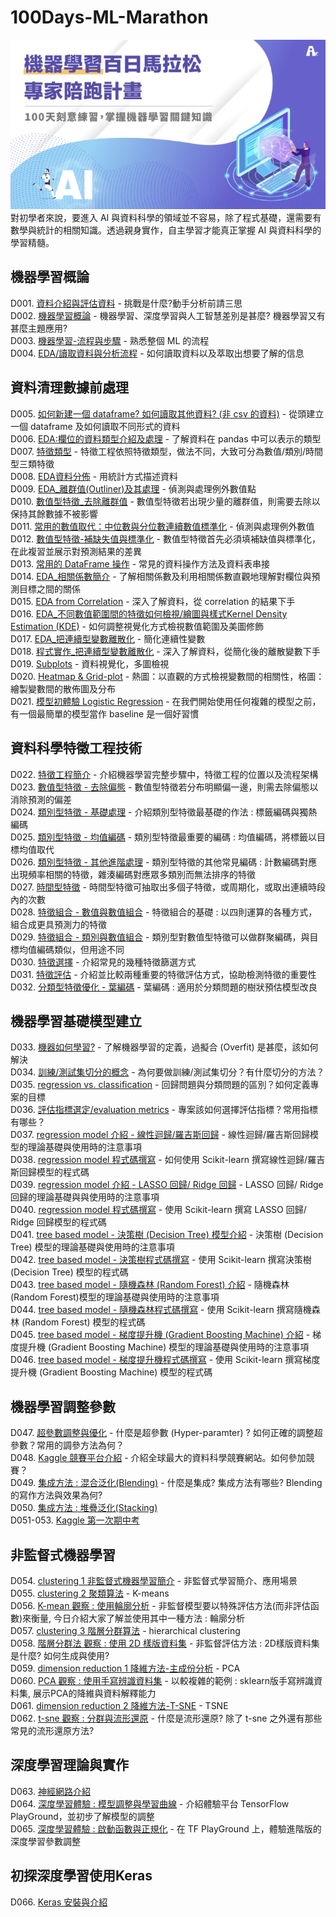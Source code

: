 # 100Days-ML-Marathon
![cover](./cover.png)
對初學者來說，要進入 AI 與資料科學的領域並不容易，除了程式基礎，還需要有數學與統計的相關知識。透過親身實作，自主學習才能真正掌握 AI 與資料科學的學習精髓。
## 機器學習概論
D001. [資料介紹與評估資料](https://github.com/jacky0405/100Days-ML-Marathon/tree/master/D1_%E8%B3%87%E6%96%99%E4%BB%8B%E7%B4%B9%E8%88%87%E8%A9%95%E4%BC%B0%E8%B3%87%E6%96%99) - 挑戰是什麼?動手分析前請三思  
D002. [機器學習概論](https://github.com/jacky0405/100Days-ML-Marathon/tree/master/D2_%E6%A9%9F%E5%99%A8%E5%AD%B8%E7%BF%92%E6%A6%82%E8%AB%96) - 機器學習、深度學習與人工智慧差別是甚麼? 機器學習又有甚麼主題應用?  
D003. [機器學習-流程與步驟](https://github.com/jacky0405/100Days-ML-Marathon/tree/master/D3_%E6%A9%9F%E5%99%A8%E5%AD%B8%E7%BF%92_%E6%B5%81%E7%A8%8B%E8%88%87%E6%AD%A5%E9%A9%9F) - 熟悉整個 ML 的流程  
D004. [EDA/讀取資料與分析流程](https://github.com/jacky0405/100Days-ML-Marathon/tree/master/D4_EDA_%E8%AE%80%E5%8F%96%E8%B3%87%E6%96%99%E8%88%87%E5%88%86%E6%9E%90%E6%B5%81%E7%A8%8B) - 如何讀取資料以及萃取出想要了解的信息  
## 資料清理數據前處理
D005. [如何新建一個 dataframe? 如何讀取其他資料? (非 csv 的資料)](https://github.com/jacky0405/100Days-ML-Marathon/tree/master/D5_%E6%96%B0%E5%BB%BA%E4%B8%80%E5%80%8Bdataframe%E5%8F%8A%E8%AE%80%E5%8F%96%E5%85%B6%E4%BB%96%E8%B3%87%E6%96%99) - 從頭建立一個 dataframe 及如何讀取不同形式的資料   
D006. [EDA:欄位的資料類型介紹及處理](https://github.com/jacky0405/100Days-ML-Marathon/tree/master/D6_EDA_%E6%AC%84%E4%BD%8D%E7%9A%84%E8%B3%87%E6%96%99%E9%A1%9E%E5%9E%8B%E4%BB%8B%E7%B4%B9%E5%8F%8A%E8%99%95%E7%90%86) - 了解資料在 pandas 中可以表示的類型  
D007. [特徵類型](https://github.com/jacky0405/100Days-ML-Marathon/tree/master/D7_%E7%89%B9%E5%BE%B5%E9%A1%9E%E5%9E%8B) - 特徵工程依照特徵類型，做法不同，大致可分為數值/類別/時間型三類特徵  
D008. [EDA資料分佈](https://github.com/jacky0405/100Days-ML-Marathon/tree/master/D8_EDA%E8%B3%87%E6%96%99%E5%88%86%E4%BD%88) - 用統計方式描述資料  
D009. [EDA_離群值(Outliner)及其處理](https://github.com/jacky0405/100Days-ML-Marathon/tree/master/D9_EDA_%E9%9B%A2%E7%BE%A4%E5%80%BC(Outliner)%E5%8F%8A%E5%85%B6%E8%99%95%E7%90%86) - 偵測與處理例外數值點  
D010. [數值型特徵_去除離群值](https://github.com/jacky0405/100Days-ML-Marathon/tree/master/D10_%E6%95%B8%E5%80%BC%E5%9E%8B%E7%89%B9%E5%BE%B5_%E5%8E%BB%E9%99%A4%E9%9B%A2%E7%BE%A4%E5%80%BC) - 數值型特徵若出現少量的離群值，則需要去除以保持其餘數據不被影響  
D011. [常用的數值取代：中位數與分位數連續數值標準化](https://github.com/jacky0405/100Days-ML-Marathon/tree/master/D11_%E5%B8%B8%E7%94%A8%E7%9A%84%E6%95%B8%E5%80%BC%E5%8F%96%E4%BB%A3_%E4%B8%AD%E4%BD%8D%E6%95%B8%E8%88%87%E5%88%86%E4%BD%8D%E6%95%B8%E9%80%A3%E7%BA%8C%E6%95%B8%E5%80%BC%E6%A8%99%E6%BA%96%E5%8C%96) - 偵測與處理例外數值  
D012. [數值型特徵-補缺失值與標準化](https://github.com/jacky0405/100Days-ML-Marathon/tree/master/D12_%E6%95%B8%E5%80%BC%E5%9E%8B%E7%89%B9%E5%BE%B5_%E8%A3%9C%E7%BC%BA%E5%A4%B1%E5%80%BC%E8%88%87%E6%A8%99%E6%BA%96%E5%8C%96) - 數值型特徵首先必須填補缺值與標準化，在此複習並展示對預測結果的差異  
D013. [常用的 DataFrame 操作](https://github.com/jacky0405/100Days-ML-Marathon/tree/master/D13_%E5%B8%B8%E7%94%A8%E7%9A%84%20DataFrame%20%E6%93%8D%E4%BD%9C) - 常見的資料操作方法及資料表串接  
D014. [EDA_相關係數簡介](https://github.com/jacky0405/100Days-ML-Marathon/tree/master/D14_%E7%A8%8B%E5%BC%8F%E5%AF%A6%E4%BD%9CEDA_correlation_%E7%9B%B8%E9%97%9C%E4%BF%82%E6%95%B8%E7%B0%A1%E4%BB%8B) - 了解相關係數及利用相關係數直觀地理解對欄位與預測目標之間的關係  
D015. [EDA from Correlation](https://github.com/jacky0405/100Days-ML-Marathon/tree/master/D15_EDA%20from%20Correlation) - 深入了解資料，從 correlation 的結果下手  
D016. [EDA_不同數值範圍間的特徵如何檢視/繪圖與樣式Kernel Density Estimation (KDE)](https://github.com/jacky0405/100Days-ML-Marathon/tree/master/D16_EDA_%E4%B8%8D%E5%90%8C%E6%95%B8%E5%80%BC%E7%AF%84%E5%9C%8D%E9%96%93%E7%9A%84%E7%89%B9%E5%BE%B5%E5%A6%82%E4%BD%95%E6%AA%A2%E8%A6%96_%E7%B9%AA%E5%9C%96%E8%88%87%E6%A8%A3%E5%BC%8FKernel%20Density%20Estimation%20(KDE)) - 如何調整視覺化方式檢視數值範圍及美圖修飾  
D017. [EDA_把連續型變數離散化](https://github.com/jacky0405/100Days-ML-Marathon/tree/master/D17_EDA_%E6%8A%8A%E9%80%A3%E7%BA%8C%E5%9E%8B%E8%AE%8A%E6%95%B8%E9%9B%A2%E6%95%A3%E5%8C%96) - 簡化連續性變數  
D018. [程式實作_把連續型變數離散化](https://github.com/jacky0405/100Days-ML-Marathon/tree/master/D18_%E7%A8%8B%E5%BC%8F%E5%AF%A6%E4%BD%9C_%E6%8A%8A%E9%80%A3%E7%BA%8C%E5%9E%8B%E8%AE%8A%E6%95%B8%E9%9B%A2%E6%95%A3%E5%8C%96) - 深入了解資料，從簡化後的離散變數下手  
D019. [Subplots](https://github.com/jacky0405/100Days-ML-Marathon/tree/master/D19_Subplots) - 資料視覺化，多圖檢視  
D020. [Heatmap & Grid-plot](https://github.com/jacky0405/100Days-ML-Marathon/tree/master/D20_Heatmap%26Grid-plot) - 熱圖：以直觀的方式檢視變數間的相關性，格圖：繪製變數間的散佈圖及分布  
D021. [模型初體驗 Logistic Regression](https://github.com/jacky0405/100Days-ML-Marathon/tree/master/D21_%E6%A8%A1%E5%9E%8B%E5%88%9D%E9%AB%94%E9%A9%97%20Logistic%20Regression) - 在我們開始使用任何複雜的模型之前，有一個最簡單的模型當作 baseline 是一個好習慣  
## 資料科學特徵工程技術
D022. [特徵工程簡介](https://github.com/jacky0405/100Days-ML-Marathon/tree/master/D22_%E7%89%B9%E5%BE%B5%E5%B7%A5%E7%A8%8B%E7%B0%A1%E4%BB%8B) - 介紹機器學習完整步驟中，特徵工程的位置以及流程架構  
D023. [數值型特徵 - 去除偏態](https://github.com/jacky0405/100Days-ML-Marathon/tree/master/D23_%E6%95%B8%E5%80%BC%E5%9E%8B%E7%89%B9%E5%BE%B5_%E5%8E%BB%E9%99%A4%E5%81%8F%E6%85%8B) - 數值型特徵若分布明顯偏一邊，則需去除偏態以消除預測的偏差  
D024. [類別型特徵 - 基礎處理](https://github.com/jacky0405/100Days-ML-Marathon/tree/master/D24_%E9%A1%9E%E5%88%A5%E5%9E%8B%E7%89%B9%E5%BE%B5_%E5%9F%BA%E7%A4%8E%E8%99%95%E7%90%86) - 介紹類別型特徵最基礎的作法 : 標籤編碼與獨熱編碼  
D025. [類別型特徵 - 均值編碼](https://github.com/jacky0405/100Days-ML-Marathon/tree/master/D25_%E9%A1%9E%E5%88%A5%E5%9E%8B%E7%89%B9%E5%BE%B5_%E5%9D%87%E5%80%BC%E7%B7%A8%E7%A2%BC) - 類別型特徵最重要的編碼 : 均值編碼，將標籤以目標均值取代  
D026. [類別型特徵 - 其他進階處理](https://github.com/jacky0405/100Days-ML-Marathon/tree/master/D26_%E9%A1%9E%E5%88%A5%E5%9E%8B%E7%89%B9%E5%BE%B5_%E5%85%B6%E4%BB%96%E9%80%B2%E9%9A%8E%E8%99%95%E7%90%86) - 類別型特徵的其他常見編碼 : 計數編碼對應出現頻率相關的特徵，雜湊編碼對應眾多類別而無法排序的特徵  
D027. [時間型特徵](https://github.com/jacky0405/100Days-ML-Marathon/tree/master/D27_%E6%99%82%E9%96%93%E5%9E%8B%E7%89%B9%E5%BE%B5) - 時間型特徵可抽取出多個子特徵，或周期化，或取出連續時段內的次數  
D028. [特徵組合 - 數值與數值組合](https://github.com/jacky0405/100Days-ML-Marathon/tree/master/D28_%E7%89%B9%E5%BE%B5%E7%B5%84%E5%90%88_%E6%95%B8%E5%80%BC%E8%88%87%E6%95%B8%E5%80%BC%E7%B5%84%E5%90%88) - 特徵組合的基礎 : 以四則運算的各種方式，組合成更具預測力的特徵  
D029. [特徵組合 - 類別與數值組合](https://github.com/jacky0405/100Days-ML-Marathon/tree/master/D29_%E7%89%B9%E5%BE%B5%E7%B5%84%E5%90%88_%E9%A1%9E%E5%88%A5%E8%88%87%E6%95%B8%E5%80%BC%E7%B5%84%E5%90%88) - 類別型對數值型特徵可以做群聚編碼，與目標均值編碼類似，但用途不同  
D030. [特徵選擇](https://github.com/jacky0405/100Days-ML-Marathon/tree/master/D30_%E7%89%B9%E5%BE%B5%E9%81%B8%E6%93%87) - 介紹常見的幾種特徵篩選方式  
D031. [特徵評估](https://github.com/jacky0405/100Days-ML-Marathon/tree/master/D31_%E7%89%B9%E5%BE%B5%E8%A9%95%E4%BC%B0) - 介紹並比較兩種重要的特徵評估方式，協助檢測特徵的重要性  
D032. [分類型特徵優化 - 葉編碼](https://github.com/jacky0405/100Days-ML-Marathon/tree/master/D32_%E5%88%86%E9%A1%9E%E5%9E%8B%E7%89%B9%E5%BE%B5%E5%84%AA%E5%8C%96_%E8%91%89%E7%B7%A8%E7%A2%BC) - 葉編碼 : 適用於分類問題的樹狀預估模型改良  
## 機器學習基礎模型建立
D033. [機器如何學習?](https://github.com/jacky0405/100Days-ML-Marathon/tree/master/D33_%E6%A9%9F%E5%99%A8%E5%A6%82%E4%BD%95%E5%AD%B8%E7%BF%92%3F) - 了解機器學習的定義，過擬合 (Overfit) 是甚麼，該如何解決  
D034. [訓練/測試集切分的概念](https://github.com/jacky0405/100Days-ML-Marathon/tree/master/D34_%E8%A8%93%E7%B7%B4_%E6%B8%AC%E8%A9%A6%E9%9B%86%E5%88%87%E5%88%86%E7%9A%84%E6%A6%82%E5%BF%B5) - 為何要做訓練/測試集切分？有什麼切分的方法？  
D035. [regression vs. classification](https://github.com/jacky0405/100Days-ML-Marathon/tree/master/D35_regression_vs._classification) - 回歸問題與分類問題的區別？如何定義專案的目標  
D036. [評估指標選定/evaluation metrics](https://github.com/jacky0405/100Days-ML-Marathon/tree/master/D36_%E8%A9%95%E4%BC%B0%E6%8C%87%E6%A8%99%E9%81%B8%E5%AE%9A_evaluation%20metrics) - 專案該如何選擇評估指標？常用指標有哪些？  
D037. [regression model 介紹 - 線性迴歸/羅吉斯回歸](https://github.com/jacky0405/100Days-ML-Marathon/tree/master/D37_regression%20model%20%E4%BB%8B%E7%B4%B9%20-%20%E7%B7%9A%E6%80%A7%E8%BF%B4%E6%AD%B8_%E7%BE%85%E5%90%89%E6%96%AF%E5%9B%9E%E6%AD%B8) - 線性迴歸/羅吉斯回歸模型的理論基礎與使用時的注意事項  
D038. [regression model 程式碼撰寫](https://github.com/jacky0405/100Days-ML-Marathon/tree/master/D38_regression%20model_%E7%A8%8B%E5%BC%8F%E7%A2%BC%E6%92%B0%E5%AF%AB) - 如何使用 Scikit-learn 撰寫線性迴歸/羅吉斯回歸模型的程式碼  
D039. [regression model 介紹 - LASSO 回歸/ Ridge 回歸](https://github.com/jacky0405/100Days-ML-Marathon/tree/master/D39_regression%20model%20%E4%BB%8B%E7%B4%B9_LASSO%E5%9B%9E%E6%AD%B8_Ridge%E5%9B%9E%E6%AD%B8) - LASSO 回歸/ Ridge 回歸的理論基礎與與使用時的注意事項  
D040. [regression model 程式碼撰寫](https://github.com/jacky0405/100Days-ML-Marathon/tree/master/D40_regression%20model_%E7%A8%8B%E5%BC%8F%E7%A2%BC%E6%92%B0%E5%AF%AB) - 使用 Scikit-learn 撰寫 LASSO 回歸/ Ridge 回歸模型的程式碼  
D041. [tree based model - 決策樹 (Decision Tree) 模型介紹](https://github.com/jacky0405/100Days-ML-Marathon/tree/master/D41_tree%20based%20model%20-%20%E6%B1%BA%E7%AD%96%E6%A8%B9%20(Decision%20Tree)%20%E6%A8%A1%E5%9E%8B%E4%BB%8B%E7%B4%B9) - 決策樹 (Decision Tree) 模型的理論基礎與使用時的注意事項  
D042. [tree based model - 決策樹程式碼撰寫](https://github.com/jacky0405/100Days-ML-Marathon/tree/master/D42_tree%20based%20model%20-%20%E6%B1%BA%E7%AD%96%E6%A8%B9%E7%A8%8B%E5%BC%8F%E7%A2%BC%E6%92%B0%E5%AF%AB) - 使用 Scikit-learn 撰寫決策樹 (Decision Tree) 模型的程式碼  
D043. [tree based model - 隨機森林 (Random Forest) 介紹](https://github.com/jacky0405/100Days-ML-Marathon/tree/master/D43_tree%20based%20model%20-%20%E9%9A%A8%E6%A9%9F%E6%A3%AE%E6%9E%97%20(Random%20Forest)%20%E4%BB%8B%E7%B4%B9) - 隨機森林 (Random Forest)模型的理論基礎與使用時的注意事項  
D044. [tree based model - 隨機森林程式碼撰寫](https://github.com/jacky0405/100Days-ML-Marathon/tree/master/D44_tree%20based%20model%20-%20%E9%9A%A8%E6%A9%9F%E6%A3%AE%E6%9E%97%E7%A8%8B%E5%BC%8F%E7%A2%BC%E6%92%B0%E5%AF%AB) - 使用 Scikit-learn 撰寫隨機森林 (Random Forest) 模型的程式碼  
D045. [tree based model - 梯度提升機 (Gradient Boosting Machine) 介紹](https://github.com/jacky0405/100Days-ML-Marathon/tree/master/D45_tree%20based%20model%20-%20%E6%A2%AF%E5%BA%A6%E6%8F%90%E5%8D%87%E6%A9%9F%20(Gradient%20Boosting%20Machine)%20%E4%BB%8B%E7%B4%B9) - 梯度提升機 (Gradient Boosting Machine) 模型的理論基礎與使用時的注意事項  
D046. [tree based model - 梯度提升機程式碼撰寫](https://github.com/jacky0405/100Days-ML-Marathon/tree/master/D46_tree%20based%20model%20-%20%E6%A2%AF%E5%BA%A6%E6%8F%90%E5%8D%87%E6%A9%9F%E7%A8%8B%E5%BC%8F%E7%A2%BC%E6%92%B0%E5%AF%AB) - 使用 Scikit-learn 撰寫梯度提升機 (Gradient Boosting Machine) 模型的程式碼  
## 機器學習調整參數
D047. [超參數調整與優化](https://github.com/jacky0405/100Days-ML-Marathon/tree/master/D47_%E8%B6%85%E5%8F%83%E6%95%B8%E8%AA%BF%E6%95%B4%E8%88%87%E5%84%AA%E5%8C%96) - 什麼是超參數 (Hyper-paramter) ? 如何正確的調整超參數？常用的調參方法為何？  
D048. [Kaggle 競賽平台介紹](https://github.com/jacky0405/100Days-ML-Marathon/tree/master/D48_Kaggle_%E7%AB%B6%E8%B3%BD%E5%B9%B3%E5%8F%B0%E4%BB%8B%E7%B4%B9) - 介紹全球最大的資料科學競賽網站。如何參加競賽？  
D049. [集成方法 : 混合泛化(Blending)](https://github.com/jacky0405/100Days-ML-Marathon/tree/master/D49_%E9%9B%86%E6%88%90%E6%96%B9%E6%B3%95_%E6%B7%B7%E5%90%88%E6%B3%9B%E5%8C%96(Blending)) - 什麼是集成? 集成方法有哪些? Blending 的寫作方法與效果為何?  
D050. [集成方法 : 堆疊泛化(Stacking)](https://github.com/jacky0405/100Days-ML-Marathon/tree/master/D50_%E9%9B%86%E6%88%90%E6%96%B9%E6%B3%95_%E5%A0%86%E7%96%8A%E6%B3%9B%E5%8C%96(Stacking))  
D051-053. [Kaggle 第一次期中考]()  
## 非監督式機器學習
D054. [clustering 1 非監督式機器學習簡介](https://github.com/jacky0405/100Days-ML-Marathon/tree/master/D54_clustering1_%E9%9D%9E%E7%9B%A3%E7%9D%A3%E5%BC%8F%E6%A9%9F%E5%99%A8%E5%AD%B8%E7%BF%92%E7%B0%A1%E4%BB%8B) - 非監督式學習簡介、應用場景  
D055. [clustering 2 聚類算法](https://github.com/jacky0405/100Days-ML-Marathon/tree/master/D55_clustering2_%E8%81%9A%E9%A1%9E%E7%AE%97%E6%B3%95) - K-means  
D056. [K-mean 觀察 : 使用輪廓分析](https://github.com/jacky0405/100Days-ML-Marathon/tree/master/D56_K-mean%E8%A7%80%E5%AF%9F_%E4%BD%BF%E7%94%A8%E8%BC%AA%E5%BB%93%E5%88%86%E6%9E%90) - 非監督模型要以特殊評估方法(而非評估函數)來衡量, 今日介紹大家了解並使用其中一種方法 : 輪廓分析  
D057. [clustering 3 階層分群算法](https://github.com/jacky0405/100Days-ML-Marathon/tree/master/D57_clustering3_%E9%9A%8E%E5%B1%A4%E5%88%86%E7%BE%A4%E7%AE%97%E6%B3%95) - hierarchical clustering  
D058. [階層分群法 觀察 : 使用 2D 樣版資料集](https://github.com/jacky0405/100Days-ML-Marathon/tree/master/D58_%E9%9A%8E%E5%B1%A4%E5%88%86%E7%BE%A4%E6%B3%95%E8%A7%80%E5%AF%9F_%E4%BD%BF%E7%94%A82D%E6%A8%A3%E7%89%88%E8%B3%87%E6%96%99%E9%9B%86) - 非監督評估方法 : 2D樣版資料集是什麼? 如何生成與使用?  
D059. [dimension reduction 1 降維方法-主成份分析](https://github.com/jacky0405/100Days-ML-Marathon/tree/master/D59_dimension%20reduction1_%E9%99%8D%E7%B6%AD%E6%96%B9%E6%B3%95-%E4%B8%BB%E6%88%90%E4%BB%BD%E5%88%86%E6%9E%90) - PCA  
D060. [PCA 觀察 : 使用手寫辨識資料集](https://github.com/jacky0405/100Days-ML-Marathon/tree/master/D60_PCA%20%E8%A7%80%E5%AF%9F_%E4%BD%BF%E7%94%A8%E6%89%8B%E5%AF%AB%E8%BE%A8%E8%AD%98%E8%B3%87%E6%96%99%E9%9B%86) - 以較複雜的範例 : sklearn版手寫辨識資料集, 展示PCA的降維與資料解釋能力  
D061. [dimension reduction 2 降維方法-T-SNE](https://github.com/jacky0405/100Days-ML-Marathon/tree/master/D61_dimension%20reduction2_%E9%99%8D%E7%B6%AD%E6%96%B9%E6%B3%95-T-SNE) - TSNE  
D062. [t-sne 觀察 : 分群與流形還原](https://github.com/jacky0405/100Days-ML-Marathon/tree/master/D62_t-sne%E8%A7%80%E5%AF%9F_%E5%88%86%E7%BE%A4%E8%88%87%E6%B5%81%E5%BD%A2%E9%82%84%E5%8E%9F) - 什麼是流形還原? 除了 t-sne 之外還有那些常見的流形還原方法?  
## 深度學習理論與實作
D063. [神經網路介紹](https://github.com/jacky0405/100Days-ML-Marathon/tree/master/D63_%E6%B7%B1%E5%BA%A6%E5%AD%B8%E7%BF%92%E7%B0%A1%E4%BB%8B)  
D064. [深度學習體驗 : 模型調整與學習曲線](https://github.com/jacky0405/100Days-ML-Marathon/tree/master/D64_%E6%B7%B1%E5%BA%A6%E5%AD%B8%E7%BF%92%E9%AB%94%E9%A9%97_%E6%A8%A1%E5%9E%8B%E8%AA%BF%E6%95%B4%E8%88%87%E5%AD%B8%E7%BF%92%E6%9B%B2%E7%B7%9A) - 介紹體驗平台 TensorFlow PlayGround，並初步了解模型的調整  
D065. [深度學習體驗 : 啟動函數與正規化](https://github.com/jacky0405/100Days-ML-Marathon/tree/master/D65_%E6%B7%B1%E5%BA%A6%E5%AD%B8%E7%BF%92%E9%AB%94%E9%A9%97_%E5%95%9F%E5%8B%95%E5%87%BD%E6%95%B8%E8%88%87%E6%AD%A3%E8%A6%8F%E5%8C%96) - 在 TF PlayGround 上，體驗進階版的深度學習參數調整  
## 初探深度學習使用Keras
D066. [Keras 安裝與介紹](https://github.com/jacky0405/100Days-ML-Marathon/tree/master/D66_Keras%E5%AE%89%E8%A3%9D%E8%88%87%E4%BB%8B%E7%B4%B9)